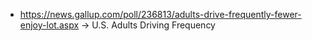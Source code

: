 - https://news.gallup.com/poll/236813/adults-drive-frequently-fewer-enjoy-lot.aspx -> U.S. Adults Driving Frequency
